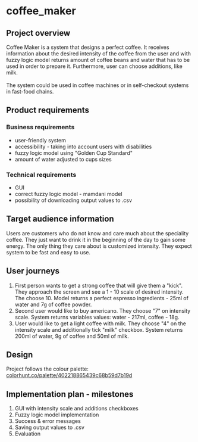 # coffee_maker

## Project overview
Coffee Maker is a system that designs a perfect coffee. It receives information about the desired intensity of the coffee from the user and with fuzzy logic model returns amount of coffee beans and water that has to be used in order to prepare it. Furthermore, user can choose additions, like milk. 
<br><br>
The system could be used in coffee machines or in self-checkout systems in fast-food chains.

## Product requirements
### Business requirements
* user-friendly system
* accessibility - taking into account users with disabilities
* fuzzy logic model using "Golden Cup Standard"
* amount of water adjusted to cups sizes

### Technical requirements
* GUI
* correct fuzzy logic model - mamdani model
* possibility of downloading output values to .csv

## Target audience information
Users are customers who do not know and care much about the speciality coffee. They just want to drink it in the beginning of the day to gain some energy. The only thing they care about is customized intensity. They expect system to be fast and easy to use. 

## User journeys
1. First person wants to get a strong coffee that will give them a "kick". They approach the screen and see a 1 - 10 scale of desired intensity. The choose 10. Model returns a perfect espresso ingredients - 25ml of water and 7g of coffee powder. 
2. Second user would like to buy americano. They choose "7" on intensity scale. System returns variables values: water - 217ml, coffee - 18g.
3. User would like to get a light coffee with milk. They choose "4" on the intensity scale and additionally tick "milk" checkbox. System returns 200ml of water, 9g of coffee and 50ml of milk. 

## Design
Project follows the colour palette: [colorhunt.co/palette/402218865439c68b59d7b19d](colorhunt.co/palette/402218865439c68b59d7b19d)

## Implementation plan - milestones
1. GUI with intensity scale and additions checkboxes
2. Fuzzy logic model implementation
3. Success & error messages 
4. Saving output values to .csv
5. Evaluation
